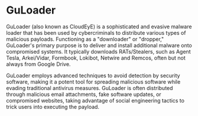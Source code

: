 # GuLoader

GuLoader (also known as CloudEyE) is a sophisticated and evasive malware loader that has been used by cybercriminals to distribute various types of malicious payloads. Functioning as a "downloader" or "dropper," GuLoader's primary purpose is to deliver and install additional malware onto compromised systems. It typically downloads RATs/Stealers, such as Agent Tesla, Arkei/Vidar, Formbook, Lokibot, Netwire and Remcos, often but not always from Google Drive.

GuLoader employs advanced techniques to avoid detection by security software, making it a potent tool for spreading malicious software while evading traditional antivirus measures. GuLoader is often distributed through malicious email attachments, fake software updates, or compromised websites, taking advantage of social engineering tactics to trick users into executing the payload.

 
